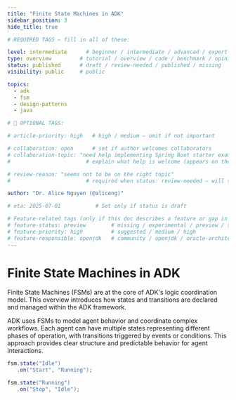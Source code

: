 ```yaml
---
title: "Finite State Machines in ADK"
sidebar_position: 3
hide_title: true

# REQUIRED TAGS — fill in all of these:

level: intermediate      # beginner / intermediate / advanced / expert
type: overview         # tutorial / overview / code / benchmark / opinion / api-doc
status: published      # draft / review-needed / published / missing
visibility: public     # public

topics:
  - adk
  - fsm
  - design-patterns
  - java

# 🧩 OPTIONAL TAGS:

# article-priority: high   # high / medium — omit if not important

# collaboration: open      # set if author welcomes collaborators
# collaboration-topic: "need help implementing Spring Boot starter examples"  
#                        # explain what help is welcome (appears on the dashboard & collab page)

# review-reason: "seems not to be on the right topic"
#                        # required when status: review-needed — will show on the article and in the dashboard

author: "Dr. Alice Nguyen (@aliceng)"

# eta: 2025-07-01           # Set only if status is draft

# Feature-related tags (only if this doc describes a feature or gap in Java+AI):
# feature-status: preview        # missing / experimental / preview / stable / specified
# feature-priority: high         # suggested / medium / high
# feature-responsible: openjdk   # community / openjdk / oracle-architects / jsr / vendor:redhat / project-lead:<name>
---
```


# Finite State Machines in ADK

Finite State Machines (FSMs) are at the core of ADK's logic coordination model. This overview introduces how states and transitions are declared and managed within the ADK framework.

ADK uses FSMs to model agent behavior and coordinate complex workflows. Each agent can have multiple states representing different phases of operation, with transitions triggered by events or conditions. This approach provides clear structure and predictable behavior for agent interactions.

```java
fsm.state("Idle")
   .on("Start", "Running");

fsm.state("Running")
   .on("Stop", "Idle");
```

